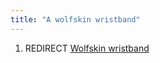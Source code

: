 ```yaml
---
title: "A wolfskin wristband"
---
```


1.  REDIRECT [Wolfskin wristband](Wolfskin_wristband "wikilink")